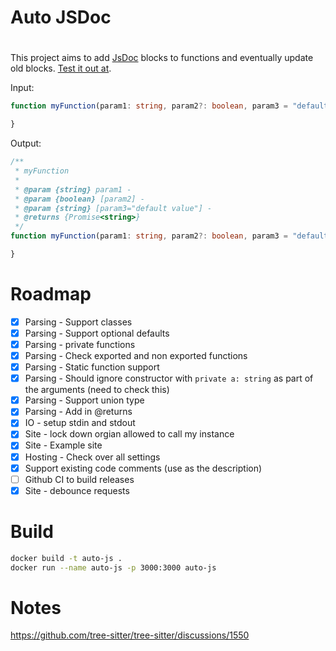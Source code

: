 # Auto JSDoc

#

This project aims to add [JsDoc](https://jsdoc.app/) blocks to functions and eventually update old blocks.
[Test it out at](https://auto-js-doc.fly.dev/).

Input:
```ts
function myFunction(param1: string, param2?: boolean, param3 = "default value"): Promise<string> {

}
```

Output:
```ts
/**
 * myFunction
 *
 * @param {string} param1 - 
 * @param {boolean} [param2] - 
 * @param {string} [param3="default value"] - 
 * @returns {Promise<string>}
 */
function myFunction(param1: string, param2?: boolean, param3 = "default value"): Promise<string> {

}
```

# Roadmap
* [X] Parsing - Support classes
* [X] Parsing - Support optional defaults
* [X] Parsing - private functions
* [X] Parsing - Check exported and non exported functions
* [X] Parsing - Static function support
* [X] Parsing - Should ignore constructor with `private a: string` as part of the arguments (need to check this)
* [X] Parsing - Support union type
* [X] Parsing - Add in @returns
* [X] IO - setup stdin and stdout
* [X] Site - lock down orgian allowed to call my instance
* [X] Site - Example site
* [X] Hosting - Check over all settings
* [X] Support existing code comments (use as the description)
* [ ] Github CI to build releases
* [X] Site - debounce requests

# Build

```bash
docker build -t auto-js .
docker run --name auto-js -p 3000:3000 auto-js
```

# Notes
https://github.com/tree-sitter/tree-sitter/discussions/1550
